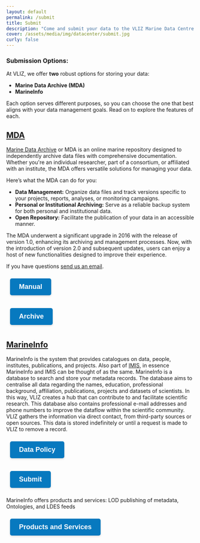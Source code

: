 ```yaml
---
layout: default
permalink: /submit
title: Submit
description: "Come and submit your data to the VLIZ Marine Data Centre. We offer a range of services to support the FAIR principles of data management. Learn more about our services and how they can help you in your research."
cover: /assets/media/img/datacenter/submit.jpg
curly: false
---
```


### Submission Options:

At VLIZ, we offer **two** robust options for storing your data: 
-  **Marine Data Archive (MDA)**
- **MarineInfo** 

Each option serves different purposes, so you can choose the one that best aligns with your data management goals. Read on to explore the features of each.
## [MDA](https://marinedataarchive.org/)

[Marine Data Archive](https://marinedataarchive.org/) or MDA is an online marine repository designed to independently archive data files with comprehensive documentation. Whether you're an individual researcher, part of a consortium, or affiliated with an institute, the MDA offers versatile solutions for managing your data.

Here’s what the MDA can do for you:

- **Data Management:** Organize data files and track versions specific to your projects, reports, analyses, or monitoring campaigns.
- **Personal or Institutional Archiving:** Serve as a reliable backup system for both personal and institutional data.
- **Open Repository:** Facilitate the publication of your data in an accessible manner.   

The MDA underwent a significant upgrade in 2016 with the release of version 1.0, enhancing its archiving and management processes. Now, with the introduction of version 2.0 and subsequent updates, users can enjoy a host of new functionalities designed to improve their experience. 
<p>If you have questions <a href="mailto:mda@vliz.be">send us an email</a>.</p>




<style>
  .button {
    display: inline-flex; /* Use flexbox for alignment */
    align-items: center; /* Center items vertically */
    padding: 12px 24px;
    margin: 10px;
    font-size: 18px;
    text-align: center;
    text-decoration: none;
    color: #fff; /* White text */
    background-color: #4a4a4a; /* Dark gray background */
    border: none;
    border-radius: 5px;
    box-shadow: 0 2px 5px rgba(0, 0, 0, 0.15); /* Subtle shadow */
    transition: background-color 0.3s, transform 0.2s;
    font-family: 'Arial', sans-serif; /* Clean font */
  }

  .button:hover {
    background-color: #333; /* Darker gray on hover */
    transform: translateY(-2px); /* Slight lift on hover */
  }

  .button:active {
    transform: translateY(0); /* Reset on click */
  }

  .arrow {
    margin-left: 8px; /* Space between text and arrow */
    font-size: 20px; /* Arrow size */
  }
</style>

<p><a href="https://marinedataarchive.org/mdamanual.pdf" class="button"><strong>Manual</strong></a></p>
<p><a href="https://marinedataarchive.org/archive.php" class="button"><strong>Archive</strong></a></p>






## [MarineInfo](https://marineinfo.org/)

MarineInfo is the system that provides catalogues on data, people, institutes, publications, and projects. Also part of [IMIS](https://www.vliz.be/en/imis?page=webservices), in essence MarineInfo and IMIS can be thought of as the same. MarineInfo is a database to search and store your metadata records. The database aims to centralise all data regarding the names, education, professional background, affiliation, publications, projects and datasets of scientists. In this way, VLIZ creates a hub that can contribute to and facilitate scientific research. This database also contains professional e-mail addresses and phone numbers to improve the dataflow within the scientific community. VLIZ gathers the information via direct contact, from third-party sources or open sources. This data is stored indefinitely or until a request is made to VLIZ to remove a record.


<style>
  .button {
    display: inline-flex; /* Use flexbox for alignment */
    align-items: center; /* Center items vertically */
    padding: 12px 24px;
    margin: 10px;
    font-size: 18px;
    text-align: center;
    text-decoration: none;
    color: #fff; /* White text */
    background-color: #0779bf; /* Dark gray background */
    border: none;
    border-radius: 5px;
    box-shadow: 0 2px 5px rgba(0, 0, 0, 0.15); /* Subtle shadow */
    transition: background-color 0.3s, transform 0.2s;
    font-family: 'Arial', sans-serif; /* Clean font */
  }

  .button:hover {
    background-color: #333; /* Darker gray on hover */
    transform: translateY(-2px); /* Slight lift on hover */
  }

  .button:active {
    transform: translateY(0); /* Reset on click */
  }

  .arrow {
    margin-left: 8px; /* Space between text and arrow */
    font-size: 20px; /* Arrow size */
  }
</style>

<p><a href="https://marineinfo.org/sites/marineinfo.org/files/managed/imis-data-policy-1.0.pdf" class="button"><strong>Data Policy</strong></a></p>
<p><a href="https://marineinfo.org/submit-form" class="button"><strong>Submit</strong></a></p>

MarineInfo offers products and services: LOD publishing of metadata, Ontologies, and LDES feeds
<p><a href="https://marineinfo.org/products-and-services" class="button"><strong>Products and Services</strong></a></p>
